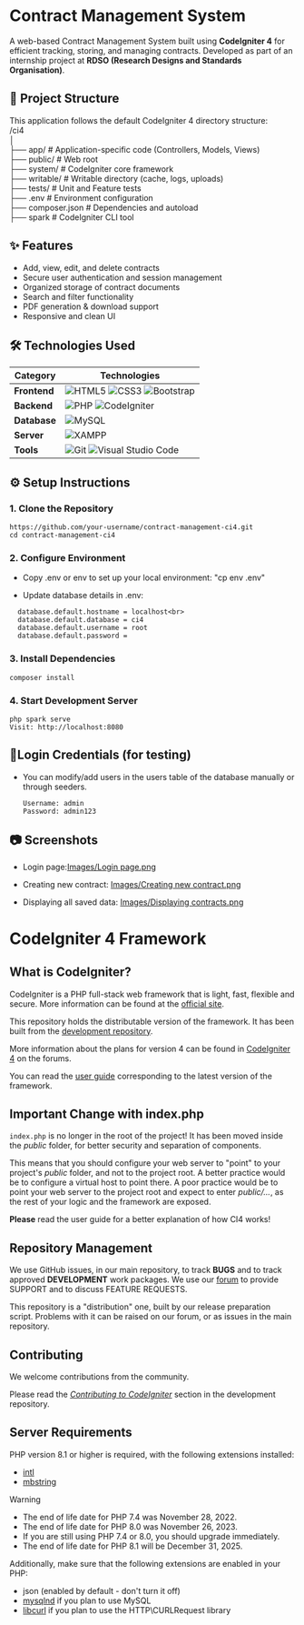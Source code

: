 # Contract Management System 

A web-based Contract Management System built using **CodeIgniter 4** for efficient tracking, storing, and managing contracts. Developed as part of an internship project at **RDSO (Research Designs and Standards Organisation)**.

## 📁 Project Structure

This application follows the default CodeIgniter 4 directory structure: <br>
/ci4 <br>
│ <br>
├── app/ # Application-specific code (Controllers, Models, Views) <br>
├── public/ # Web root                                            <br>
├── system/ # CodeIgniter core framework                          <br>
├── writable/ # Writable directory (cache, logs, uploads)         <br>
├── tests/ # Unit and Feature tests                               <br>
├── .env # Environment configuration                              <br>
├── composer.json # Dependencies and autoload                     <br>
├── spark # CodeIgniter CLI tool                                  <br>


## ✨ Features

- Add, view, edit, and delete contracts
- Secure user authentication and session management
- Organized storage of contract documents
- Search and filter functionality
- PDF generation & download support
- Responsive and clean UI

## 🛠️ Technologies Used

| **Category**       | **Technologies**                                                                                                                                                                                                                         |
|--------------------|------------------------------------------------------------------------------------------------------------------------------------------------------------------------------------------------------------------------------------------|
| **Frontend**        | ![HTML5](https://img.shields.io/badge/html5-%23E34F26.svg?style=for-the-badge&logo=html5&logoColor=white) ![CSS3](https://img.shields.io/badge/css3-%231572B6.svg?style=for-the-badge&logo=css3&logoColor=white) ![Bootstrap](https://img.shields.io/badge/Bootstrap-563D7C?style=for-the-badge&logo=bootstrap&logoColor=white) |
| **Backend**         | ![PHP](https://img.shields.io/badge/PHP-777BB4?style=for-the-badge&logo=php&logoColor=white) ![CodeIgniter](https://img.shields.io/badge/CodeIgniter-EE4623?style=for-the-badge&logo=codeigniter&logoColor=white)                       |
| **Database**        | ![MySQL](https://img.shields.io/badge/MySQL-005C84?style=for-the-badge&logo=mysql&logoColor=white)                                                                                                                                       |
| **Server**          | ![XAMPP](https://img.shields.io/badge/XAMPP-FB7A24?style=for-the-badge&logo=xampp&logoColor=white)                                                                                                                                       |
| **Tools**           | ![Git](https://img.shields.io/badge/Git-F05032?style=for-the-badge&logo=git&logoColor=white) ![Visual Studio Code](https://img.shields.io/badge/VS_Code-007ACC?style=for-the-badge&logo=visual-studio-code&logoColor=white)             |


## ⚙️ Setup Instructions

### 1. Clone the Repository
```
https://github.com/your-username/contract-management-ci4.git
cd contract-management-ci4
```
### 2. Configure Environment
- Copy .env or env to set up your local environment: "cp env .env"<br>

- Update database details in .env:<br>
```
  database.default.hostname = localhost<br>
  database.default.database = ci4
  database.default.username = root
  database.default.password =
```
### 3. Install Dependencies 
```
composer install
```

### 4. Start Development Server
```
php spark serve
Visit: http://localhost:8080 
```

## 🔐Login Credentials (for testing)
- You can modify/add users in the users table of the database manually or through seeders.<br>
  ```
  Username: admin
  Password: admin123

## 📷 Screenshots

- Login page:[Images/Login page.png](https://github.com/levo2feb/Contract-Management-System/blob/main/Images/Login%20page.png)
  
- Creating new contract:
[Images/Creating new contract.png](https://github.com/levo2feb/Contract-Management-System/blob/main/Images/Creating%20new%20contract.png)


- Displaying all saved data:
[Images/Displaying  contracts.png](https://github.com/levo2feb/Contract-Management-System/blob/main/Images/Displaying%20%20contracts.png)



# CodeIgniter 4 Framework

## What is CodeIgniter?

CodeIgniter is a PHP full-stack web framework that is light, fast, flexible and secure.
More information can be found at the [official site](https://codeigniter.com).

This repository holds the distributable version of the framework.
It has been built from the
[development repository](https://github.com/codeigniter4/CodeIgniter4).

More information about the plans for version 4 can be found in [CodeIgniter 4](https://forum.codeigniter.com/forumdisplay.php?fid=28) on the forums.

You can read the [user guide](https://codeigniter.com/user_guide/)
corresponding to the latest version of the framework.

## Important Change with index.php

`index.php` is no longer in the root of the project! It has been moved inside the *public* folder,
for better security and separation of components.

This means that you should configure your web server to "point" to your project's *public* folder, and
not to the project root. A better practice would be to configure a virtual host to point there. A poor practice would be to point your web server to the project root and expect to enter *public/...*, as the rest of your logic and the
framework are exposed.

**Please** read the user guide for a better explanation of how CI4 works!

## Repository Management

We use GitHub issues, in our main repository, to track **BUGS** and to track approved **DEVELOPMENT** work packages.
We use our [forum](http://forum.codeigniter.com) to provide SUPPORT and to discuss
FEATURE REQUESTS.

This repository is a "distribution" one, built by our release preparation script.
Problems with it can be raised on our forum, or as issues in the main repository.

## Contributing

We welcome contributions from the community.

Please read the [*Contributing to CodeIgniter*](https://github.com/codeigniter4/CodeIgniter4/blob/develop/CONTRIBUTING.md) section in the development repository.

## Server Requirements

PHP version 8.1 or higher is required, with the following extensions installed:

- [intl](http://php.net/manual/en/intl.requirements.php)
- [mbstring](http://php.net/manual/en/mbstring.installation.php)

> [!WARNING]
> - The end of life date for PHP 7.4 was November 28, 2022.
> - The end of life date for PHP 8.0 was November 26, 2023.
> - If you are still using PHP 7.4 or 8.0, you should upgrade immediately.
> - The end of life date for PHP 8.1 will be December 31, 2025.

Additionally, make sure that the following extensions are enabled in your PHP:

- json (enabled by default - don't turn it off)
- [mysqlnd](http://php.net/manual/en/mysqlnd.install.php) if you plan to use MySQL
- [libcurl](http://php.net/manual/en/curl.requirements.php) if you plan to use the HTTP\CURLRequest library
